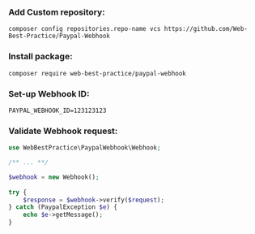 

### Add Custom repository:

    composer config repositories.repo-name vcs https://github.com/Web-Best-Practice/Paypal-Webhook

### Install package:

    composer require web-best-practice/paypal-webhook

### Set-up Webhook ID:

    PAYPAL_WEBHOOK_ID=123123123

### Validate Webhook request:

```php
use WebBestPractice\PaypalWebhook\Webhook;

/** ... **/

$webhook = new Webhook();
    
try {
    $response = $webhook->verify($request);
} catch (PaypalException $e) {
    echo $e->getMessage();
}
```


